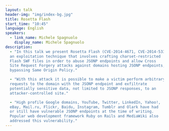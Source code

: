 ```yaml
---
layout: talk
header-img: "img/index-bg.jpg"
title: Rosetta Flash
start_time: "10:45"
language: English
speakers:
  - link_name: Michele Spagnuolo
    display_name: Michele Spagnuolo
description:
  - "In this talk we present Rosetta Flash (CVE-2014-4671, CVE-2014-5333),
  an exploitation technique that involves crafting charset-restricted
  Flash SWF files in order to abuse JSONP endpoints and allow Cross
  Site Request Forgery attacks against domains hosting JSONP endpoints,
  bypassing Same Origin Policy."

  - "With this attack it is possible to make a victim perform arbitrary
  requests to the domain with the JSONP endpoint and exfiltrate
  potentially sensitive data, not limited to JSONP responses, to an
  attacker-controlled site."

  - "High profile Google domains, YouTube, Twitter, LinkedIn, Yahoo!,
  eBay, Mail.ru, Flickr, Baidu, Instagram, Tumblr and Olark have had
  or still have vulnerable JSONP endpoints at the time of writing.
  Popular web development framework Ruby on Rails and MediaWiki also
  addressed this vulnerability."
---
```

